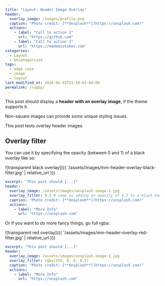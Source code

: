 ```yaml
---
title: "Layout: Header Image Overlay"
header:
  overlay_image: /images/profile.png
  caption: "Photo credit: [**Unsplash**](https://unsplash.com)"
  actions:
    - label: "Call to action 1"
      url: "https://github.com"
    - label: "Call to action 2"
      url: "https://mademistakes.com"
categories:
  - Layout
  - Uncategorized
tags:
  - edge case
  - image
  - layout
last_modified_at: 2016-05-02T11:39:01-04:00
permalink: /rugby/
---
```


This post should display a **header with an overlay image**, if the theme supports it.

Non-square images can provide some unique styling issues.

This post tests overlay header images.

## Overlay filter

You can use it by specifying the opacity (between 0 and 1) of a black overlay like so:

![transparent black overlay]({{ '/assets/images/mm-header-overlay-black-filter.jpg' | relative_url }})

```yaml
excerpt: "This post should [...]"
header:
  overlay_image: /assets/images/unsplash-image-1.jpg
  overlay_filter: 0.5 # same as adding an opacity of 0.5 to a black background
  caption: "Photo credit: [**Unsplash**](https://unsplash.com)"
  actions:
    - label: "More Info"
      url: "https://unsplash.com"
```

Or if you want to do more fancy things, go full rgba:

![transparent red overlay]({{ '/assets/images/mm-header-overlay-red-filter.jpg' | relative_url }})

```yaml
excerpt: "This post should [...]"
header:
  overlay_image: /assets/images/unsplash-image-1.jpg
  overlay_filter: rgba(255, 0, 0, 0.5)
  caption: "Photo credit: [**Unsplash**](https://unsplash.com)"
  actions:
    - label: "More Info"
      url: "https://unsplash.com"
```